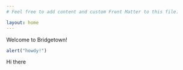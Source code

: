```yaml
---
# Feel free to add content and custom Front Matter to this file.

layout: home
---
```


Welcome to Bridgetown!

```js script
alert("howdy!")
```

Hi there
